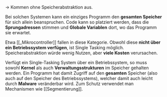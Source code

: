 
-> Kommen ohne Speicherabstraktion aus.

Bei solchen Systemen kann ein einziges Programm den **gesamten Speicher** für sich allein beanspruchen. Code kann so platziert werden, dass die **Sprungadressen** stimmen und **Globale Variablen** dort, wo das Programm sie erwartet.

Etwa [[_Mikrocontroller]] fallen in diese Kategorie. Obwohl diese **nicht über ein Betriebssystem verfügen**, ist Single Tasking möglich. Speicherabstraktion würde wenig Nutzen, aber **viele Kosten** verursachen.

Verfügt ein Single-Tasking System über ein Betriebssystem, so muss sowohl **Kernel** als auch **Verwaltungsstrukturen** im Speicher gehalten werden. Ein Programm hat damit Zugriff auf den **gesamten** Speicher (also auch auf den Speicher des Betriebssystems), welcher damit auch leicht durch **Malware** veränderbar wird. Zum Schutz verwendet man Mechanismen wie [[Segmentierung]].
